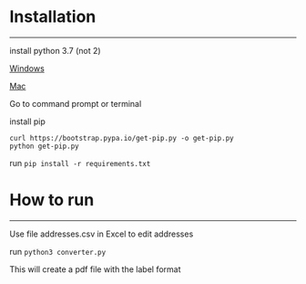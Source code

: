 # Installation
--------------
install python 3.7 (not 2)

[Windows](https://www.python.org/downloads/windows/)

[Mac](https://docs.python-guide.org/starting/install3/osx://docs.python-guide.org/starting/install3/osx/)

Go to command prompt or terminal

install pip
```
curl https://bootstrap.pypa.io/get-pip.py -o get-pip.py
python get-pip.py
```
run `pip install -r requirements.txt`

# How to run
------------
Use file addresses.csv in Excel to edit addresses

run `python3 converter.py`

This will create a pdf file with the label format

